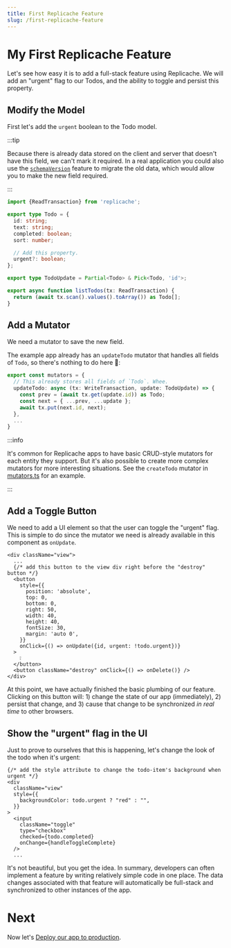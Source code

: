 ```yaml
---
title: First Replicache Feature
slug: /first-replicache-feature
---
```


# My First Replicache Feature

Let's see how easy it is to add a full-stack feature using Replicache. We will add an "urgent" flag to our Todos, and the ability to toggle and persist this property.

## Modify the Model

First let's add the `urgent` boolean to the Todo model.

:::tip

Because there is already data stored on the client and server that doesn't have this field, we can't mark it required. In a real application you could also use the [`schemaVersion`](https://doc.replicache.dev/server-pull#schemaversion) feature to migrate the old data, which would allow you to make the new field required.

:::

```ts title="shared/src/todo.ts"
import {ReadTransaction} from 'replicache';

export type Todo = {
  id: string;
  text: string;
  completed: boolean;
  sort: number;

  // Add this property.
  urgent?: boolean;
};

export type TodoUpdate = Partial<Todo> & Pick<Todo, 'id'>;

export async function listTodos(tx: ReadTransaction) {
  return (await tx.scan().values().toArray()) as Todo[];
}
```

## Add a Mutator

We need a mutator to save the new field.

The example app already has an `updateTodo` mutator that handles all fields of `Todo`, so there's nothing to do here 🎉:

```ts title="shared/src/mutators.ts"
export const mutators = {
  // This already stores all fields of `Todo`. Whee.
  updateTodo: async (tx: WriteTransaction, update: TodoUpdate) => {
    const prev = (await tx.get(update.id)) as Todo;
    const next = { ...prev, ...update };
    await tx.put(next.id, next);
  },
  ...
}
```

:::info

It's common for Replicache apps to have basic CRUD-style mutators for each entity they support. But it's also possible to create more complex mutators for more interesting situations. See the `createTodo` mutator in [mutators.ts](https://github.com/rocicorp/replicache-quickstarts/blob/main/shared/src/mutators.ts#L56) for an example.

:::

## Add a Toggle Button

We need to add a UI element so that the user can toggle the "urgent" flag. This is simple to do since the mutator we need is already available in this component as `onUpdate`.

```tsx title="client/react/src/components/todo-item.tsx"
<div className="view">
  ...
  {/* add this button to the view div right before the "destroy" button */}
  <button
    style={{
      position: 'absolute',
      top: 0,
      bottom: 0,
      right: 50,
      width: 40,
      height: 40,
      fontSize: 30,
      margin: 'auto 0',
    }}
    onClick={() => onUpdate({id, urgent: !todo.urgent})}
  >
    ❕
  </button>
  <button className="destroy" onClick={() => onDelete()} />
</div>
```

At this point, we have actually finished the basic plumbing of our feature. Clicking on this button will: 1) change the state of our app (immediately), 2) persist that change, and 3) cause that change to be synchronized _in real time_ to other browsers.

## Show the "urgent" flag in the UI

Just to prove to ourselves that this is happening, let's change the look of the todo when it's urgent:

```tsx title="client/react/src/components/todo-item.tsx"
{/* add the style attribute to change the todo-item's background when urgent */}
<div
  className="view"
  style={{
    backgroundColor: todo.urgent ? "red" : "",
  }}
>
  <input
    className="toggle"
    type="checkbox"
    checked={todo.completed}
    onChange={handleToggleComplete}
  />
  ...
```

It's not beautiful, but you get the idea. In summary, developers can often implement a feature by writing relatively simple code in one place. The data changes associated with that feature will automatically be full-stack and synchronized to other instances of the app.

# Next

Now let's [Deploy our app to production](/deploy-render).

